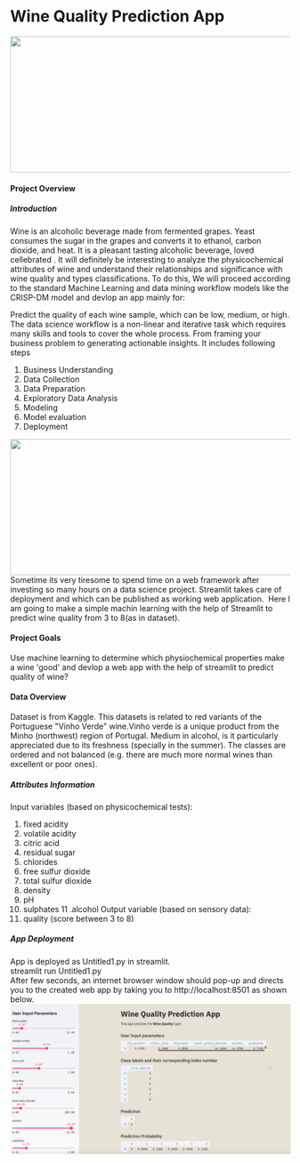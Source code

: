 #  Wine Quality Prediction App



<img align="center" width="670" height="245" src="https://www.wine-searcher.com/images/news/74/12/faves1-10007412.jpg">

#### Project Overview

##### Introduction


Wine is an alcoholic beverage made from fermented grapes. Yeast consumes the sugar in the grapes and converts it to ethanol, carbon dioxide, and heat. It is a pleasant tasting alcoholic beverage, loved cellebrated . It will definitely be interesting to analyze the physicochemical attributes of wine and understand their relationships and significance with wine quality and types classifications. To do this, We will proceed according to the standard Machine Learning and data mining workflow models like the CRISP-DM model and devlop an app mainly for:

Predict the quality of each wine sample, which can be low, medium, or high.
The data science workflow is a non-linear and iterative task which requires many skills and tools to cover the whole process. From framing your business problem to generating actionable insights. It includes following steps
1. Business Understanding
2. Data Collection
3. Data Preparation
4. Exploratory Data Analysis
5. Modeling
6. Model evaluation
7. Deployment
<img align="center" width="670" height="245" src="https://qph.fs.quoracdn.net/main-qimg-461b1633f56dc0aa73df48dda8938d2d">
Sometime its very tiresome to spend time on a web framework after investing so many hours on a data science project. Streamlit takes care of deployment and which can be published as working web application. 
Here I am going to make a simple machin learning with the help of Streamlit to predict wine quality from 3 to 8(as in dataset).

#### Project Goals

Use machine learning to determine which physiochemical properties make a wine 'good' and devlop a web app with the help of streamlit to predict quality of wine?


#### Data Overview

Dataset is from Kaggle. This datasets is related to red variants of the Portuguese "Vinho Verde" wine.Vinho verde is a unique product from the Minho (northwest) region of Portugal. Medium in alcohol, is it particularly appreciated due to its freshness (specially in the summer). The classes are ordered and not balanced (e.g. there are much more normal wines than excellent or poor ones).
##### Attributes Information


Input variables (based on physicochemical tests):
1. fixed acidity 
2. volatile acidity 
3. citric acid 
4. residual sugar 
5. chlorides 
6. free sulfur dioxide 
7. total sulfur dioxide 
8. density 
9. pH 
10. sulphates 
11 .alcohol 
Output variable (based on sensory data): 
12. quality (score between 3 to 8)

##### App Deployment
App is deployed as Untitled1.py in streamlit.<br/>
streamlit run Untitled1.py <br/>
After few seconds, an internet browser window should pop-up and directs you to the created web app by taking you to http://localhost:8501 as shown below.
![Image](Screenshot.png)


